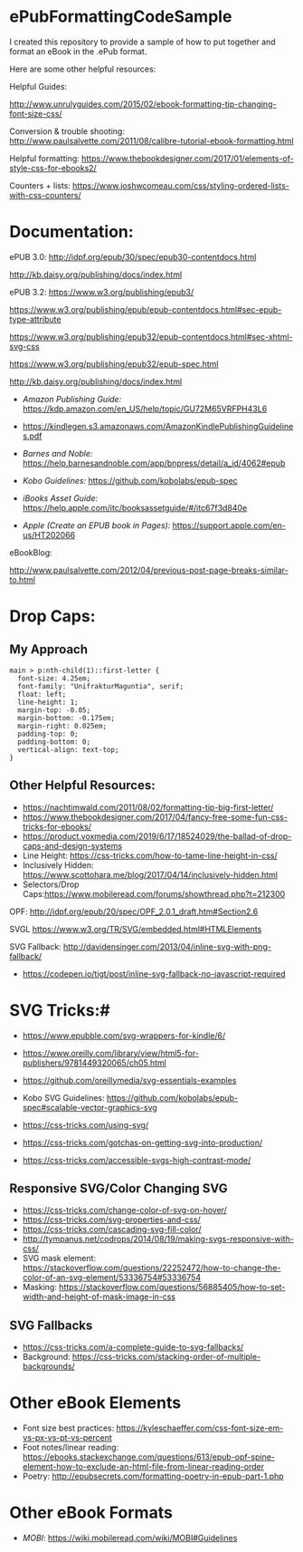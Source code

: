 # ePubFormattingCodeSample

I created this repository to provide a sample of how to put together and format an eBook in the .ePub format.

Here are some other helpful resources:

Helpful Guides:

http://www.unrulyguides.com/2015/02/ebook-formatting-tip-changing-font-size-css/

Conversion & trouble shooting: http://www.paulsalvette.com/2011/08/calibre-tutorial-ebook-formatting.html



Helpful formatting: https://www.thebookdesigner.com/2017/01/elements-of-style-css-for-ebooks2/



Counters + lists: https://www.joshwcomeau.com/css/styling-ordered-lists-with-css-counters/




# Documentation: #

ePUB 3.0: http://idpf.org/epub/30/spec/epub30-contentdocs.html

http://kb.daisy.org/publishing/docs/index.html

ePUB 3.2:
https://www.w3.org/publishing/epub3/

https://www.w3.org/publishing/epub/epub-contentdocs.html#sec-epub-type-attribute

https://www.w3.org/publishing/epub32/epub-contentdocs.html#sec-xhtml-svg-css

https://www.w3.org/publishing/epub32/epub-spec.html

http://kb.daisy.org/publishing/docs/index.html

* _Amazon Publishing Guide:_ https://kdp.amazon.com/en_US/help/topic/GU72M65VRFPH43L6
* https://kindlegen.s3.amazonaws.com/AmazonKindlePublishingGuidelines.pdf

* _Barnes and Noble:_ https://help.barnesandnoble.com/app/bnpress/detail/a_id/4062#epub
* _Kobo Guidelines:_ https://github.com/kobolabs/epub-spec
* _iBooks Asset Guide:_ https://help.apple.com/itc/booksassetguide/#/itc67f3d840e
* _Apple (Create an EPUB book in Pages):_ https://support.apple.com/en-us/HT202066




eBookBlog:

http://www.paulsalvette.com/2012/04/previous-post-page-breaks-similar-to.html

# Drop Caps: #
## My Approach ##

```
main > p:nth-child(1)::first-letter {
  font-size: 4.25em;
  font-family: "UnifrakturMaguntia", serif;
  float: left;
  line-height: 1;
  margin-top: -0.05;
  margin-bottom: -0.175em;
  margin-right: 0.025em;
  padding-top: 0;
  padding-bottom: 0;
  vertical-align: text-top;
}
```
## Other Helpful Resources: ##
* https://nachtimwald.com/2011/08/02/formatting-tip-big-first-letter/
* https://www.thebookdesigner.com/2017/04/fancy-free-some-fun-css-tricks-for-ebooks/
* https://product.voxmedia.com/2019/6/17/18524029/the-ballad-of-drop-caps-and-design-systems
* Line Height: https://css-tricks.com/how-to-tame-line-height-in-css/
* Inclusively Hidden: https://www.scottohara.me/blog/2017/04/14/inclusively-hidden.html
* Selectors/Drop Caps:https://www.mobileread.com/forums/showthread.php?t=212300




OPF: http://idpf.org/epub/20/spec/OPF_2.0.1_draft.htm#Section2.6

SVGL https://www.w3.org/TR/SVG/embedded.html#HTMLElements

SVG Fallback: http://davidensinger.com/2013/04/inline-svg-with-png-fallback/

- https://codepen.io/tigt/post/inline-svg-fallback-no-javascript-required




 


# SVG Tricks:#

* https://www.epubble.com/svg-wrappers-for-kindle/6/
* https://www.oreilly.com/library/view/html5-for-publishers/9781449320065/ch05.html
* https://github.com/oreillymedia/svg-essentials-examples
* Kobo SVG Guidelines: https://github.com/kobolabs/epub-spec#scalable-vector-graphics-svg


* https://css-tricks.com/using-svg/
* https://css-tricks.com/gotchas-on-getting-svg-into-production/
* https://css-tricks.com/accessible-svgs-high-contrast-mode/

## Responsive SVG/Color Changing SVG #
* https://css-tricks.com/change-color-of-svg-on-hover/
* https://css-tricks.com/svg-properties-and-css/
* https://css-tricks.com/cascading-svg-fill-color/
* http://tympanus.net/codrops/2014/08/19/making-svgs-responsive-with-css/
* SVG mask element: https://stackoverflow.com/questions/22252472/how-to-change-the-color-of-an-svg-element/53336754#53336754
* Masking: https://stackoverflow.com/questions/56885405/how-to-set-width-and-height-of-mask-image-in-css

## SVG Fallbacks ##
* https://css-tricks.com/a-complete-guide-to-svg-fallbacks/
* Background: https://css-tricks.com/stacking-order-of-multiple-backgrounds/

# Other eBook Elements #
* Font size best practices: https://kyleschaeffer.com/css-font-size-em-vs-px-vs-pt-vs-percent
* Foot notes/linear reading: https://ebooks.stackexchange.com/questions/613/epub-opf-spine-element-how-to-exclude-an-html-file-from-linear-reading-order
* Poetry: http://epubsecrets.com/formatting-poetry-in-epub-part-1.php


# Other eBook Formats #
* _MOBI_: https://wiki.mobileread.com/wiki/MOBI#Guidelines
